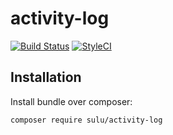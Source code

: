 # activity-log

[![Build Status](https://travis-ci.org/sulu/activity-log.svg?branch=master)](https://travis-ci.org/sulu/activity-log)
[![StyleCI](https://styleci.io/repos/70488484/shield)](https://styleci.io/repos/70488484)

## Installation

Install bundle over composer:

```bash
composer require sulu/activity-log
```
